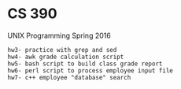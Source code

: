 # CS 390
  UNIX Programming Spring 2016

    hw3- practice with grep and sed  
    hw4- awk grade calculation script  
    hw5- bash script to build class grade report  
    hw6- perl script to process employee input file  
    hw7- c++ employee "database" search  
